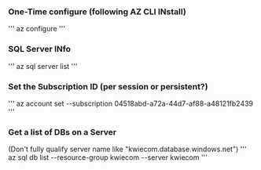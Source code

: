 ### One-Time configure (following AZ CLI INstall)
'''
az configure
'''

### SQL Server INfo
'''
az sql server list
'''

### Set the Subscription ID (per session or persistent?)
'''
az account set --subscription 04518abd-a72a-44d7-af88-a48121fb2439
'''

### Get a list of DBs on a Server
(Don't fully qualify server name like "kwiecom.database.windows.net")
'''
az sql db list --resource-group kwiecom --server kwiecom
'''
